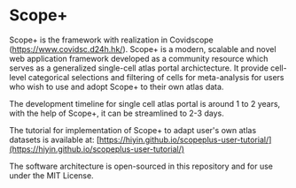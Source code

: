 # Scope+

Scope+ is the framework with realization in Covidscope (https://www.covidsc.d24h.hk/). Scope+ is a modern, scalable and novel web application framework developed as a community resource which serves as a generalized single-cell atlas portal archictecture. It provide cell-level categorical selections and filtering of cells for meta-analysis for users who wish to use and adopt Scope+ to their own atlas data.

The development timeline for single cell atlas portal is around 1 to 2 years, with the help of Scope+, it can be streamlined to 2-3 days.

The tutorial for implementation of Scope+ to adapt user's own atlas datasets is available at: [https://hiyin.github.io/scopeplus-user-tutorial/](https://hiyin.github.io/scopeplus-user-tutorial/)

The software architecture is open-sourced in this repository and for use under the MIT License.

